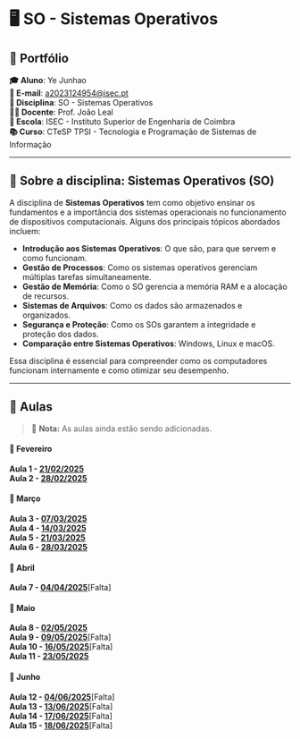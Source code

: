 # 🖥️ SO - Sistemas Operativos

## 📌 Portfólio

**🎓 Aluno**: Ye Junhao  
**📧 E-mail**: a2023124954@isec.pt  
**📖 Disciplina**: SO - Sistemas Operativos  
**👨‍🏫 Docente**: Prof. João Leal  
**🏫 Escola**: ISEC - Instituto Superior de Engenharia de Coimbra  
**📚 Curso**: CTeSP TPSI - Tecnologia e Programação de Sistemas de Informação  

---

## 📌 Sobre a disciplina: **Sistemas Operativos (SO)**  

A disciplina de **Sistemas Operativos** tem como objetivo ensinar os fundamentos e a importância dos sistemas operacionais no funcionamento de dispositivos computacionais. Alguns dos principais tópicos abordados incluem:  

- **Introdução aos Sistemas Operativos**: O que são, para que servem e como funcionam.  
- **Gestão de Processos**: Como os sistemas operativos gerenciam múltiplas tarefas simultaneamente.  
- **Gestão de Memória**: Como o SO gerencia a memória RAM e a alocação de recursos.  
- **Sistemas de Arquivos**: Como os dados são armazenados e organizados.  
- **Segurança e Proteção**: Como os SOs garantem a integridade e proteção dos dados.  
- **Comparação entre Sistemas Operativos**: Windows, Linux e macOS.  

Essa disciplina é essencial para compreender como os computadores funcionam internamente e como otimizar seu desempenho.  

---

## 📌 Aulas  

> 📢 **Nota:** As aulas ainda estão sendo adicionadas.  

#### 📅 **Fevereiro**   
**Aula 1 - [21/02/2025](https://github.com/GameOverJY/SO-Sistemas-Operativos/blob/main/aula1.md)**  
**Aula 2 - [28/02/2025](https://github.com/GameOverJY/SO-Sistemas-Operativos/blob/main/aula%202.md)**  

#### 📅 **Março**   
**Aula 3 - [07/03/2025](https://github.com/GameOverJY/SO-Sistemas-Operativos/blob/main/aula%203.md)**  
**Aula 4 - [14/03/2025](https://github.com/GameOverJY/SO-Sistemas-Operativos/blob/main/aula%204.md)**  
**Aula 5 - [21/03/2025](https://github.com/GameOverJY/SO-Sistemas-Operativos/blob/main/aula%205.md)**  
**Aula 6 - [28/03/2025](https://github.com/GameOverJY/SO-Sistemas-Operativos/blob/main/aula%206.md)**  

#### 📅 **Abril**   
**Aula 7 - [04/04/2025](https://github.com/GameOverJY/SO-Sistemas-Operativos/blob/main/aula7.md)**[Falta]  

#### 📅 **Maio**  
**Aula 8 - [02/05/2025](https://github.com/GameOverJY/SO-Sistemas-Operativos/blob/main/aula8.md)**  
**Aula 9 - [09/05/2025](https://github.com/GameOverJY/SO-Sistemas-Operativos/blob/main/aula9.md)**[Falta]  
**Aula 10 - [16/05/2025](https://github.com/GameOverJY/SO-Sistemas-Operativos/blob/main/aula10.md)**[Falta]  
**Aula 11 - [23/05/2025](https://github.com/GameOverJY/SO-Sistemas-Operativos/blob/main/aula11.md)**  

#### 📅 **Junho**  
**Aula 12 - [04/06/2025](https://github.com/GameOverJY/SO-Sistemas-Operativos/blob/main/aula12.md)**[Falta]  
**Aula 13 - [13/06/2025](https://github.com/GameOverJY/SO-Sistemas-Operativos/blob/main/aula12.md)**[Falta]  
**Aula 14 - [17/06/2025](https://github.com/GameOverJY/SO-Sistemas-Operativos/blob/main/aula12.md)**[Falta]  
**Aula 15 - [18/06/2025](https://github.com/GameOverJY/SO-Sistemas-Operativos/blob/main/aula12.md)**[Falta]

